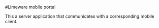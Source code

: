 #Limeware mobile portal

This a server application that communicates with a corresponding mobile client. 